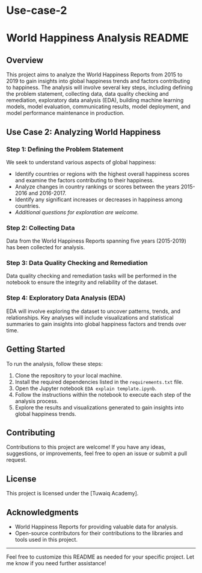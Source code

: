 # Use-case-2
# World Happiness Analysis README

## Overview
This project aims to analyze the World Happiness Reports from 2015 to 2019 to gain insights into global happiness trends and factors contributing to happiness. The analysis will involve several key steps, including defining the problem statement, collecting data, data quality checking and remediation, exploratory data analysis (EDA), building machine learning models, model evaluation, communicating results, model deployment, and model performance maintenance in production.

## Use Case 2: Analyzing World Happiness
### Step 1: Defining the Problem Statement
We seek to understand various aspects of global happiness:
- Identify countries or regions with the highest overall happiness scores and examine the factors contributing to their happiness.
- Analyze changes in country rankings or scores between the years 2015-2016 and 2016-2017.
- Identify any significant increases or decreases in happiness among countries.
- *Additional questions for exploration are welcome.*

### Step 2: Collecting Data
Data from the World Happiness Reports spanning five years (2015-2019) has been collected for analysis.

### Step 3: Data Quality Checking and Remediation
Data quality checking and remediation tasks will be performed in the notebook to ensure the integrity and reliability of the dataset.

### Step 4: Exploratory Data Analysis (EDA)
EDA will involve exploring the dataset to uncover patterns, trends, and relationships. Key analyses will include visualizations and statistical summaries to gain insights into global happiness factors and trends over time.

## Getting Started
To run the analysis, follow these steps:

1. Clone the repository to your local machine.
2. Install the required dependencies listed in the `requirements.txt` file.
3. Open the Jupyter notebook `EDA explain template.ipynb`.
4. Follow the instructions within the notebook to execute each step of the analysis process.
5. Explore the results and visualizations generated to gain insights into global happiness trends.

## Contributing
Contributions to this project are welcome! If you have any ideas, suggestions, or improvements, feel free to open an issue or submit a pull request.

## License
This project is licensed under the [Tuwaiq Academy].

## Acknowledgments
- World Happiness Reports for providing valuable data for analysis.
- Open-source contributors for their contributions to the libraries and tools used in this project.


--- 

Feel free to customize this README as needed for your specific project. Let me know if you need further assistance!
